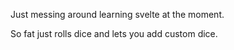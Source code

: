 Just messing around learning svelte at the moment.

So fat just rolls dice and lets you add custom dice.
